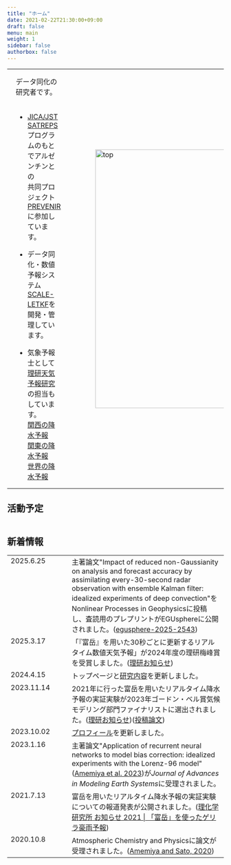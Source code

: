 ```yaml
---
title: "ホーム"
date: 2021-02-22T21:30:00+09:00
draft: false
menu: main
weight: 1
sidebar: false
authorbox: false
---
```


<table class="profile_twocols">
<tr class="profile_twocols">
<td class="profile_twocols" style="padding: 0px 20px; vertical-align: top" width="50%">

データ同化の研究者です。<br>
<br>
- [JICA/JST SATREPS](https://www.jst.go.jp/global/)プログラムのもとでアルゼンチンとの<br>共同プロジェクト[PREVENIR](https://sites.google.com/view/prevenir-jp/home)に参加しています。  

- データ同化・数値予報システム[SCALE-LETKF](https://github.com/SCALE-LETKF-RIKEN/scale-letkf)を<br>開発・管理しています。  

- 気象予報士として<a href="https://weather.riken.jp/">理研天気予報研究</a>の担当もしています。<br>
<a href="https://weather.riken.jp/jp/kansaimap/kansaimap.html">関西の降水予報</a><br>
<a href="https://weather.riken.jp/jp/kantomap/kantomap.html">関東の降水予報</a><br>
<a href="https://weather.riken.jp/jp/gsmap_x_nexra/gsmap_x_nexra.html">世界の降水予報</a><br>

</td>
<td class="profile_twocols" style="padding: 0px 20px;" width="50%">
<figure><image src="/~amemiya/images/denali.jpg" alt="top" width="600px" float="center" margin="30px" ></figure>
</td>
</tr>
</table>

## 活動予定

<table class="timetable">
<!--<tr class="timetable"><td class="timetable" width="140px">2025.5.25-30</td><td  class="timetable" width="440px"><a href="https://www.jpgu.org/meeting_j2025/" target="_blank">JpGU 2025</a></td></tr>
-->
</table>

## 新着情報

<table class="timetable">
<tr class="timetable"><td class="timetable" width="140px" valign="top">2025.6.25</td><td  class="timetable" width="440px">主著論文"Impact of reduced non-Gaussianity on analysis and forecast accuracy by assimilating every-30-second radar observation with ensemble Kalman filter: idealized experiments of deep convection"をNonlinear Processes in Geophysicsに投稿し、査読用のプレプリントがEGUsphereに公開されました。(<a href="https://egusphere.copernicus.org/preprints/2025/egusphere-2025-2543/", target="_blank">egusphere-2025-2543</a>)</td></tr>
<tr class="timetable"><td class="timetable" width="140px" valign="top">2025.3.17</td><td  class="timetable" width="440px">「『富岳』を用いた30秒ごとに更新するリアルタイム数値天気予報」が2024年度の理研梅峰賞を受賞しました。(<a href="https://www.riken.jp/pr/news/2025/20250314_1/index.html", target="_blank">理研お知らせ</a>)</td></tr>
<tr class="timetable"><td class="timetable" width="140px" valign="top">2024.4.15</td><td  class="timetable" width="440px">トップページと<a href="https://data-assimilation.riken.jp/~amemiya/jp/research/", target="_blank">研究内容</a>を更新しました。</td></tr>
<tr class="timetable"><td class="timetable" width="140px" valign="top">2023.11.14</td><td  class="timetable" width="440px">2021年に行った富岳を用いたリアルタイム降水予報の実証実験が2023年ゴードン・ベル賞気候モデリング部門ファイナリストに選出されました。(<a href="https://www.riken.jp/pr/news/2023/20231109_3/index.html", target="_blank">理研お知らせ</a>)(<a href="https://dl.acm.org/doi/10.1145/3581784.3627047", target="_blank">投稿論文</a>)</td></tr>
<tr class="timetable"><td class="timetable" width="140px" valign="top">2023.10.02</td><td  class="timetable" width="440px"><a href="https://data-assimilation.riken.jp/~amemiya/jp/profile/", target="_blank">プロフィール</a>を更新しました。</td></tr>
<tr class="timetable"><td class="timetable" width="140px" valign="top">2023.1.16</td><td  class="timetable" width="440px">主著論文"Application of recurrent neural networks to model bias correction: idealized experiments with the Lorenz-96 model"(<a href="https://doi.org/10.1029/2022MS003164", target="_blank">Amemiya et al. 2023</a>)が<i>Journal of Advances in Modeling Earth Systems</i>に受理されました。</td></tr>
<tr class="timetable"><td class="timetable" width="140px" valign="top">2021.7.13</td><td  class="timetable" width="440px">富岳を用いたリアルタイム降水予報の実証実験についての報道発表が公開されました。(<a href="https://www.riken.jp/pr/news/2021/20210713_1/index.html">理化学研究所 お知らせ 2021 | 「富岳」を使ったゲリラ豪雨予報</a>)</td></tr>
<tr class="timetable"><td class="timetable" width="140px" valign="top">2020.10.8</td><td  class="timetable" width="440px">Atmospheric Chemistry and Physicsに論文が受理されました。(<a href="https://acp.copernicus.org/articles/20/13857/2020/acp-20-13857-2020-discussion.html">Amemiya and Sato, 2020</a>)</td></tr>


<!--
<tr class="timetable"><td class="timetable" width="140px" valign="top">2020.5.19</td><td  class="timetable" width="440px">大学院で行った研究についての論文がAtmospheric Chemistry and Physicsのopen discussion paperとして公開されました。</td></tr>
<tr class="timetable"><td class="timetable" width="140px" valign="top">2020.5.5</td><td  class="timetable" width="440px"><a href="./research/">研究内容</a>(データ同化)加筆</td></tr>
<tr class="timetable"><td class="timetable" width="140px" valign="top">2020.4.26</td><td  class="timetable" width="440px"><a href="./research/">研究内容</a>(アジアモンスーン高気圧)加筆</td></tr>
<tr class="timetable"><td class="timetable" width="140px" valign="top">2019.12.18</td><td  class="timetable" width="440px">主著論文が日本気象学会英文レター誌Scientific Online Letters on the Atmosphere(SOLA)に受理されました。(<a href="https://www.jstage.jst.go.jp/article/sola/16/0/16_2020-002/_article/-char/en">Amemiya et al., 2020</a>)</td></tr>
<tr class="timetable"><td class="timetable" width="140px" valign="top">2019.4.2</td><td  class="timetable" width="440px"><a href="./research/">研究内容</a>加筆</td></tr>
<tr class="timetable"><td class="timetable" width="140px" valign="top">2019.3.28</td><td  class="timetable" width="440px">サイトデザイン変更</td></tr>
<tr class="timetable"><td class="timetable" width="140px" valign="top">2018.11.13</td><td  class="timetable" width="440px">サイト公開</td></tr>
-->
</table>

